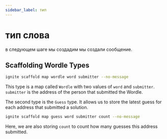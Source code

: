 ```yaml
---
sidebar_label: тип
---
```


# тип слова

в следующем шаге мы создадим мы создали сообщение.

## Scaffolding Wordle Types

```sh
ignite scaffold map wordle word submitter --no-message
```

This type is a map called `Wordle` with two values of `word` and `submitter`. `submitter` is the address of the person that submitted the Wordle.

The second type is the `Guess` type. It allows us to store the latest guess for each address that submitted a solution.

```sh
ignite scaffold map guess word submitter count --no-message
```

Here, we are also storing `count` to count how many guesses this address submitted.
